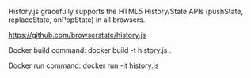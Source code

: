 History.js gracefully supports the HTML5 History/State APIs (pushState, replaceState, onPopState) in all browsers.

https://github.com/browserstate/history.js

Docker build command:
docker build -t history.js .

Docker run command: 
docker run -it history.js

